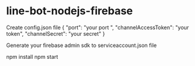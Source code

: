 # line-bot-nodejs-firebase
Create config.json file 
{
  "port": "your port ",
  "channelAccessToken": "your token",
  "channelSecret": "your secret"
}

Generate your firebase admin sdk to serviceaccount.json file

npm install
npm start
